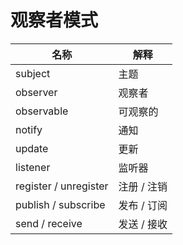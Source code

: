 # 观察者模式

| 名称                  | 解释        |
| --------------------- | ----------- |
| subject               | 主题        |
| observer              | 观察者      |
| observable            | 可观察的    |
| notify                | 通知        |
| update                | 更新        |
| listener              | 监听器      |
| register / unregister | 注册 / 注销 |
| publish / subscribe   | 发布 / 订阅 |
| send / receive        | 发送 / 接收 |

